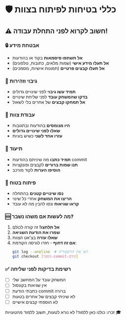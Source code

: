 # 🛡️ כללי בטיחות לפיתוח בצוות

## ⚠️ חשוב לקרוא לפני התחלת עבודה!

### 🔒 אבטחת מידע
- **אל תשתפו סיסמאות** בקוד או בהודעות
- **אל תעלו מידע אישי** (שמות מלאים, כתובות, טלפונים)
- **אל תעלו קבצים פרטיים** (תמונות אישיות, מסמכים)

### 💾 גיבוי וזהירות
- **תמיד עשו גיבוי** לפני שינויים גדולים
- **בדקו שהמשחק עובד** לפני שליחת שינויים
- **אל תמחקו קבצים** של אחרים בלי לשאול

### 🤝 עבודת צוות
- **היו מנומסים** בהודעות ובתגובות
- **שאלו לפני שינויים גדולים**
- **עזרו אחד לשני** כשיש בעיות

### 📝 תיעוד
- **תמיד כתבו** מה שיניתם בהודעות commit
- **תנו שמות ברורים** לקבצים ופונקציות
- **הוסיפו הערות** לקוד מורכב

### 🔧 פיתוח בטוח
- **נסו שינויים קטנים** בהתחלה
- **הריצו את המשחק** אחרי כל שינוי
- **קראו שגיאות** ונסו להבין מה לא עובד

### 🆘 מה לעשות אם משהו נשבר?
1. **אל תלחצו!** זה קורה לכולם
2. **שמרו את הודעת השגיאה**
3. **שאלו עזרה** בצ'אט הצוות
4. **אם זה דחוף** - חזרו לגרסה הקודמת:
   ```bash
   git log --oneline  # ראו את ההיסטוריה
   git checkout [מספר-commit-קודם]
   ```

### ✅ רשימת בדיקות לפני שליחה
- [ ] המשחק עובד על המחשב שלי
- [ ] אין שגיאות בקונסול
- [ ] כתבתי הודעת commit ברורה
- [ ] לא שיניתי קבצים של אחרים בטעות
- [ ] לא הוספתי קבצים אישיים

זכרו: כולנו כאן ללמוד! לא נורא לטעות, חשוב ללמוד מהטעויות 🎓